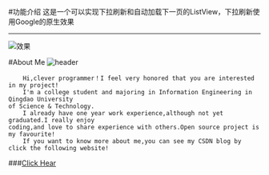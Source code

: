 #功能介绍
这是一个可以实现下拉刷新和自动加载下一页的ListView，下拉刷新使用Google的原生效果

---

![效果](http://i3.tietuku.com/b7d71611dc85bc46.gif)

#About Me
![header](http://avatar.csdn.net/C/6/8/1_bz419927089.jpg)
</br>

```
    Hi,clever programmer！I feel very honored that you are interested in my project!
    I'm a college student and majoring in Information Engineering in Qingdao University 
of Science & Technology.
    I already have one year work experience,although not yet graduated.I really enjoy 
coding,and love to share experience with others.Open source project is my favourite!
    If you want to know more about me,you can see my CSDN blog by click the following website!
```
###[Click Hear](http://blog.csdn.net/zhaokaiqiang1992)